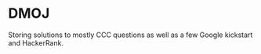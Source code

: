 # DMOJ

Storing solutions to mostly CCC questions as well as a few Google kickstart and HackerRank.
